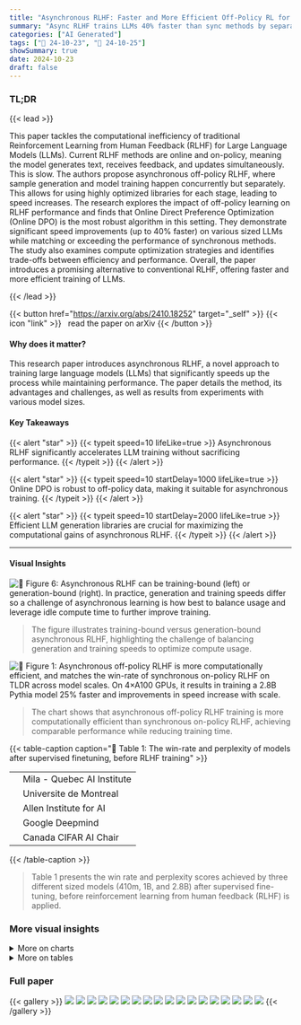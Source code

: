 ```yaml
---
title: "Asynchronous RLHF: Faster and More Efficient Off-Policy RL for Language Models"
summary: "Async RLHF trains LLMs 40% faster than sync methods by separating generation and training, enabling concurrent learning and sample production."
categories: ["AI Generated"]
tags: ["🔖 24-10-23", "🤗 24-10-25"]
showSummary: true
date: 2024-10-23
draft: false
---
```


### TL;DR


{{< lead >}}

This paper tackles the computational inefficiency of traditional Reinforcement Learning from Human Feedback (RLHF) for Large Language Models (LLMs).  Current RLHF methods are online and on-policy, meaning the model generates text, receives feedback, and updates simultaneously.  This is slow. The authors propose asynchronous off-policy RLHF, where sample generation and model training happen concurrently but separately. This allows for using highly optimized libraries for each stage, leading to speed increases. The research explores the impact of off-policy learning on RLHF performance and finds that Online Direct Preference Optimization (Online DPO) is the most robust algorithm in this setting. They demonstrate significant speed improvements (up to 40% faster) on various sized LLMs while matching or exceeding the performance of synchronous methods. The study also examines compute optimization strategies and identifies trade-offs between efficiency and performance. Overall, the paper introduces a promising alternative to conventional RLHF, offering faster and more efficient training of LLMs.

{{< /lead >}}


{{< button href="https://arxiv.org/abs/2410.18252" target="_self" >}}
{{< icon "link" >}} &nbsp; read the paper on arXiv
{{< /button >}}

#### Why does it matter?
This research paper introduces asynchronous RLHF, a novel approach to training large language models (LLMs) that significantly speeds up the process while maintaining performance.  The paper details the method, its advantages and challenges, as well as results from experiments with various model sizes.
#### Key Takeaways

{{< alert "star" >}}
{{< typeit speed=10 lifeLike=true >}} Asynchronous RLHF significantly accelerates LLM training without sacrificing performance. {{< /typeit >}}
{{< /alert >}}

{{< alert "star" >}}
{{< typeit speed=10 startDelay=1000 lifeLike=true >}} Online DPO is robust to off-policy data, making it suitable for asynchronous training. {{< /typeit >}}
{{< /alert >}}

{{< alert "star" >}}
{{< typeit speed=10 startDelay=2000 lifeLike=true >}} Efficient LLM generation libraries are crucial for maximizing the computational gains of asynchronous RLHF. {{< /typeit >}}
{{< /alert >}}

------
#### Visual Insights



![](figures/figures_7_0.png "🔼 Figure 6: Asynchronous RLHF can be training-bound (left) or generation-bound (right). In practice, generation and training speeds differ so a challenge of asynchronous learning is how best to balance usage and leverage idle compute time to further improve training.")

> The figure illustrates training-bound versus generation-bound asynchronous RLHF, highlighting the challenge of balancing generation and training speeds to optimize compute usage.





![](charts/charts_2_0.png "🔼 Figure 1: Asynchronous off-policy RLHF is more computationally efficient, and matches the win-rate of synchronous on-policy RLHF on TLDR across model scales. On 4×A100 GPUs, it results in training a 2.8B Pythia model 25% faster and improvements in speed increase with scale.")

> The chart shows that asynchronous off-policy RLHF training is more computationally efficient than synchronous on-policy RLHF, achieving comparable performance while reducing training time.





{{< table-caption caption="🔽 Table 1: The win-rate and perplexity of models after supervised finetuning, before RLHF training" >}}
<table id='3' style='font-size:16px'><tr><td></td><td>Mila - Quebec AI Institute</td></tr><tr><td></td><td>Universite de Montreal</td></tr><tr><td></td><td>Allen Institute for AI</td></tr><tr><td></td><td>Google Deepmind</td></tr><tr><td></td><td>Canada CIFAR AI Chair</td></tr></table>{{< /table-caption >}}

> Table 1 presents the win rate and perplexity scores achieved by three different sized models (410m, 1B, and 2.8B) after supervised fine-tuning, before reinforcement learning from human feedback (RLHF) is applied.



### More visual insights



<details>
<summary>More on charts
</summary>


![](charts/charts_3_0.png "🔼 Figure 1: Asynchronous off-policy RLHF is more computationally efficient, and matches the win-rate of synchronous on-policy RLHF on TLDR across model scales. On 4×A100 GPUs, it results in training a 2.8B Pythia model 25% faster and improvements in speed increase with scale.")

> The chart shows that asynchronous off-policy RLHF is more computationally efficient than synchronous on-policy RLHF across different model scales, achieving similar performance with faster training times.


![](charts/charts_5_0.png "🔼 Figure 3: Trade-off between Win-Rate and KL in Off-Policy PPO. PPO performance decreases as learning becomes more off-policy. Win-rate is highest when learning is fully on-policy (generate then train on N = 1 mini-batches). As we increase N, our model must take more steps on data generated by the same old policy. This increases off-policyness and reduces win-rate. Left: Gold win-rate over training Middle: KL (perplexity) over training, higher is further from initial model Right: Gold win-rate vs KL")

> The chart illustrates the trade-off between win-rate and KL divergence (a measure of how much the model has drifted from its initial state) in off-policy PPO, showing how performance decreases as the learning becomes more off-policy.


![](charts/charts_5_1.png "🔼 Figure 4: Robustness of RLHF Losses to Off-Policyness. Online DPO is more robust to off-policyness than PPO, RLOO (Left) or Best-of-2 SFT (Right). Performance is shown across levels of off-policyness as mediated by number of mini-batches N∈ {1,2,4,8,16}. With higher N increasing off-policyness, Online DPO retains much more performance than other methods, as evidenced by off-policy points still being clustered close to optimal performance.")

> The chart displays the robustness of different RLHF loss functions (Online DPO, PPO, RLOO, Best-of-2) to varying degrees of off-policyness, showing Online DPO's superior performance.


![](charts/charts_6_0.png "🔼 Figure 5: Scaling Model Size with Off-Policy RLHF. Plotting the final win-rate vs KL for N = 1 → 64 mini-batches, covering a spectrum of on-policy to off-policy RL. Scaling policy size (left) improves off-policy robustness as seen by tighter clustering of points. But scaling reward model size (right) does not, even though it reduces overoptimization, achieving reward with smaller KL.")

> The chart displays the relationship between final win-rate, KL divergence, and model size (both policy and reward models) across various levels of off-policy learning.


![](charts/charts_7_0.png "🔼 Figure 7: Optimizing Generation-Bound RLHF. We can leverage extra training GPU cycles to do multiple updates on the same generated mini-batch ('ppo epochs'). Left: At 410m and 1B scales, more updates per batch increases the win-rate achieved at any given episode, making training more data efficient. Right: Across scales, more updates change the pareto frontier and cause models to achieve the same win-rate at a higher KL.")

> The chart shows the effect of multiple training updates per mini-batch on the win-rate and KL divergence in generation-bound asynchronous RLHF across different model scales.


![](charts/charts_8_0.png "🔼 Figure 8: Optimizing Training-Bound RLHF. We can leverage extra generation GPU cycles to sample K completions per prompt instead of 2. Left: Sampling K = 4 improves the gradient such that we can train for half the number of steps and, across scales, achieve the same final win-rate at a fraction of the compute time. Right: The trade-off is that increasing K causes models to drift more in terms of KL in order to achieve the same win-rate.")

> The chart displays the trade-off between compute efficiency and model performance (measured by KL divergence) when optimizing training-bound RLHF by varying the number of samples generated per prompt.


![](charts/charts_9_0.png "🔼 Figure 9: Large-Scale Asynchronous RLHF. Comparing synchronous and asynchronous online DPO for training an 8B general-purpose chatbot. Asynchronous learning achieves the same reward model score at a lower KL and 30% faster.")

> The chart compares the performance of synchronous and asynchronous online DPO for training a large language model (LLM), showing that asynchronous learning achieves similar reward scores with lower KL divergence and faster training time.


</details>



<details>
<summary>More on tables
</summary>


{{< table-caption caption="🔽 Table 1: The win-rate and perplexity of models after supervised finetuning, before RLHF training" >}}
<table id='3' style='font-size:16px'><tr><td>Model</td><td>Win Rate</td><td>KL (Perplexity)</td></tr><tr><td>SFT 410m</td><td>25.36%</td><td>1.075</td></tr><tr><td>SFT 1B</td><td>26.82%</td><td>1.071</td></tr><tr><td>SFT 2.8B</td><td>35.16%</td><td>1.068</td></tr></table>{{< /table-caption >}}

> Table 1 presents the win rate and KL perplexity of the Pythia models of different sizes after supervised fine-tuning with SFT data, before reinforcement learning from human feedback is applied.


{{< table-caption caption="🔽 Table 1: The win-rate and perplexity of models after supervised finetuning, before RLHF training" >}}
<table id='6' style='font-size:18px'><tr><td>Hyperparameter</td><td>Value</td></tr><tr><td>Learning Rate</td><td>3 x 10-6</td></tr><tr><td>Learning Rate Schedule</td><td>Linear</td></tr><tr><td>Generation Temperature</td><td>0.7</td></tr><tr><td>Batch Size (effective)</td><td>512</td></tr><tr><td>Max Token Length</td><td>1,024</td></tr><tr><td>Max Prompt Token Length</td><td>512</td></tr><tr><td>Response Length</td><td>128</td></tr><tr><td>Number of PPO Epochs</td><td>1</td></tr><tr><td>Total Episodes</td><td>131,072</td></tr><tr><td>KL penalty coefficient</td><td>0.05</td></tr><tr><td>Penalty Reward Value for Completions Without an EOS Token</td><td>-1.0</td></tr></table>{{< /table-caption >}}

> Table 1 presents the win rate and perplexity scores achieved by three different sized models (410m, 1B, and 2.8B) after undergoing supervised fine-tuning, but before reinforcement learning from human feedback (RLHF).


{{< table-caption caption="🔽 Table 1: The win-rate and perplexity of models after supervised finetuning, before RLHF training" >}}
<table id='0' style='font-size:16px'><tr><td>Hyperparameter</td><td>Value</td></tr><tr><td>Model</td><td>Meta-Llama-3.1-8B</td></tr><tr><td>Max Sequence Length</td><td>4,096</td></tr><tr><td>Batch Size (effective)</td><td>128</td></tr><tr><td>Learning Rate</td><td>5.0 x 10-6</td></tr><tr><td>Learning Rate Schedule</td><td>Linear</td></tr><tr><td>Learning Rate Warmup Ratio</td><td>0.03</td></tr><tr><td>Learning Rate Weight Decay</td><td>0.0</td></tr><tr><td>Number of Epochs</td><td>2</td></tr></table>{{< /table-caption >}}

> Table 1 presents the win rate and perplexity scores achieved by different sized models after supervised fine-tuning, before reinforcement learning from human feedback (RLHF) is applied.


{{< table-caption caption="🔽 Table 1: The win-rate and perplexity of models after supervised finetuning, before RLHF training" >}}
<table id='3' style='font-size:16px'><tr><td>Hyperparameter</td><td>Value</td></tr><tr><td>Model</td><td>The Trained No Robot SFT Checkpoint</td></tr><tr><td>Learning Rate</td><td>3 x 10-6</td></tr><tr><td>Learning Rate Schedule</td><td>Linear</td></tr><tr><td>Batch Size (effective)</td><td>256</td></tr><tr><td>Max Sequence Length</td><td>1,024</td></tr><tr><td>Number of Epochs</td><td>1</td></tr></table>{{< /table-caption >}}

> Table 1 presents the win rate and perplexity scores achieved by different sized language models after supervised fine-tuning, prior to reinforcement learning from human feedback (RLHF).


{{< table-caption caption="🔽 Table 6: The trained models' GPT4-0 win rate against the human-written responses on the test split of the No Robots dataset (Rajani et al., 2023)" >}}
<table id='6' style='font-size:16px'><tr><td>Hyperparameter</td><td>Value</td></tr><tr><td>Model</td><td>The Trained No Robot SFT Checkpoint</td></tr><tr><td>Reward Model</td><td>The Trained RM Checkpoint</td></tr><tr><td>Learning Rate</td><td>8 x 10-7</td></tr><tr><td>Learning Rate Schedule</td><td>Linear</td></tr><tr><td>Generation Temperature</td><td>0.7</td></tr><tr><td>Batch Size (effective)</td><td>256</td></tr><tr><td>Max Token Length</td><td>1,024</td></tr><tr><td>Max Prompt Token Length</td><td>512</td></tr><tr><td>Number of Epochs</td><td>1</td></tr><tr><td>Total Episodes</td><td>100,000</td></tr><tr><td>Beta (DPO coefficient)</td><td>0.03</td></tr><tr><td>Response Length</td><td>1,024</td></tr><tr><td>Penalty Reward Value for Completions</td><td></td></tr><tr><td>Without an EOS Token</td><td>-10.0</td></tr></table>{{< /table-caption >}}

> The table presents the win rates and average response sequence lengths achieved by different models (SFT, Async Online DPO, Sync Online DPO, and Human) on the No Robots dataset.


{{< table-caption caption="🔽 Table 6: The trained models’ GPT-4 win rate against the human-written responses on the test split of the No Robots dataset (Rajani et al., 2023)" >}}
<table id='1' style='font-size:18px'><tr><td>Model</td><td>Win Rate</td><td>Average Response Sequence Length</td></tr><tr><td>SFT</td><td>31.80%</td><td>198.40</td></tr><tr><td>Async Online DPO</td><td>57.20%</td><td>290.55</td></tr><tr><td>Sync Online DPO</td><td>57.20%</td><td>286.21</td></tr><tr><td>Human</td><td>N/A</td><td>179.726</td></tr></table>{{< /table-caption >}}

> Table 6 presents the win rates and average response sequence lengths of three language models (SFT, Async Online DPO, Sync Online DPO) and human-written responses on the No Robots dataset.


</details>


### Full paper

{{< gallery >}}
<img src="paper_images/1.png" class="grid-w50 md:grid-w33 xl:grid-w25" />
<img src="paper_images/2.png" class="grid-w50 md:grid-w33 xl:grid-w25" />
<img src="paper_images/3.png" class="grid-w50 md:grid-w33 xl:grid-w25" />
<img src="paper_images/4.png" class="grid-w50 md:grid-w33 xl:grid-w25" />
<img src="paper_images/5.png" class="grid-w50 md:grid-w33 xl:grid-w25" />
<img src="paper_images/6.png" class="grid-w50 md:grid-w33 xl:grid-w25" />
<img src="paper_images/7.png" class="grid-w50 md:grid-w33 xl:grid-w25" />
<img src="paper_images/8.png" class="grid-w50 md:grid-w33 xl:grid-w25" />
<img src="paper_images/9.png" class="grid-w50 md:grid-w33 xl:grid-w25" />
<img src="paper_images/10.png" class="grid-w50 md:grid-w33 xl:grid-w25" />
<img src="paper_images/11.png" class="grid-w50 md:grid-w33 xl:grid-w25" />
<img src="paper_images/12.png" class="grid-w50 md:grid-w33 xl:grid-w25" />
<img src="paper_images/13.png" class="grid-w50 md:grid-w33 xl:grid-w25" />
<img src="paper_images/14.png" class="grid-w50 md:grid-w33 xl:grid-w25" />
<img src="paper_images/15.png" class="grid-w50 md:grid-w33 xl:grid-w25" />
<img src="paper_images/16.png" class="grid-w50 md:grid-w33 xl:grid-w25" />
<img src="paper_images/17.png" class="grid-w50 md:grid-w33 xl:grid-w25" />
<img src="paper_images/18.png" class="grid-w50 md:grid-w33 xl:grid-w25" />
{{< /gallery >}}